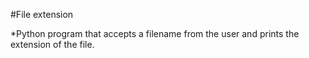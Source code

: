 #File extension

*Python program that accepts a filename from the user and prints the extension of the file.
